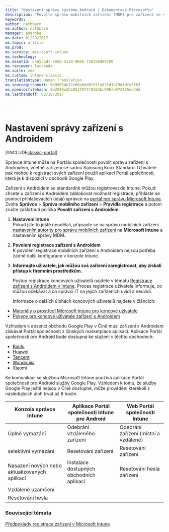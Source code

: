 ```yaml
---
title: "Nastavení správy systému Android | Dokumentace Microsoftu"
description: "Povolte správu mobilních zařízení (MDM) pro zařízení se systémy Android a KNOX Standard v Microsoft Intune."
keywords: 
author: nathbarn
ms.author: nathbarn
manager: angrobe
ms.date: 01/29/2017
ms.topic: article
ms.prod: 
ms.service: microsoft-intune
ms.technology: 
ms.assetid: dbe5cad1-3e0d-41a9-966b-738156089700
ms.reviewer: lacranda
ms.suite: ems
ms.custom: intune-classic
translationtype: Human Translation
ms.sourcegitcommit: 6b99854e17e00a0dd0f91fa82fd1b79d1dfe5663
ms.openlocfilehash: 8e2588e2bb0537877f0164bc996fa973f25ea4dd
ms.lasthandoff: 02/18/2017


---
```


# <a name="set-up-android-device-management"></a>Nastavení správy zařízení s Androidem

[!INCLUDE[classic-portal](../includes/classic-portal.md)]

Správce Intune může na Portálu společnosti povolit správu zařízení s Androidem, včetně zařízení se sadou Samsung Knox Standard. Uživatelé pak mohou k registraci svých zařízení použít aplikaci Portál společnosti, která je k dispozici v obchodě Google Play.

Zařízení s Androidem se standardně můžou registrovat do Intune. Pokud chcete u zařízení s Androidem zablokovat možnost registrace, přihlaste se pomocí přihlašovacích údajů správce na [portál pro správu Microsoft Intune](http://manage.microsoft.com). Zvolte **Správce** > **Správa mobilního zařízení** > **Pravidla registrace** a potom zrušte zaškrtnutí políčka **Povolit zařízení s Androidem**.

1.  **Nastavení Intune**<br>
    Pokud jste to ještě neudělali, připravte se na správu mobilních zařízení [nastavením autority pro správu mobilních zařízení](prerequisites-for-enrollment.md#step-2-set-mdm-authority) na **Microsoft Intune** a nastavením správy MDM.

2.  **Povolení registrace zařízení s Androidem**<br>
    K povolení registrace mobilních zařízení s Androidem nejsou potřeba žádné další konfigurace v konzole Intune.

3.  **Informujte uživatele, jak můžou svá zařízení zaregistrovat, aby získali přístup k firemním prostředkům.**

    Postup registrace koncových uživatelů najdete v tématu [Registrace zařízení s Androidem v Intune](../enduser/enroll-your-device-in-intune-android.md). Proces registrace uživatele informuje, co můžou očekávat a co správci IT na jejich zařízeních uvidí a neuvidí.

    Informace o dalších úlohách koncových uživatelů najdete v článcích:
  - [Materiály o prostředí Microsoft Intune pro koncové uživatele](how-to-educate-your-end-users-about-microsoft-intune.md)
  - [Pokyny pro koncové uživatele zařízení s Androidem](../enduser/using-your-android-device-with-intune.md)

Vzhledem k absenci obchodu Google Play v Číně musí zařízení s Androidem získávat Portál společnosti z čínských marketplace aplikací. Aplikace Portál společnosti pro Android bude dostupná ke stažení v těchto obchodech:
* [Baidu](https://go.microsoft.com/fwlink/?linkid=836946)
* [Huawei](https://go.microsoft.com/fwlink/?linkid=836948)
* [Tencent](https://go.microsoft.com/fwlink/?linkid=836949)
* [Wandoujia](https://go.microsoft.com/fwlink/?linkid=836950)
* [Xiaomi](https://go.microsoft.com/fwlink/?linkid=836947)

Ke komunikaci se službou Microsoft Intune používá aplikace Portál společnosti pro Android služby Google Play. Vzhledem k tomu, že služby Google Play ještě nejsou v Číně dostupné, může provádění kterékoli z následujících úloh trvat až 8 hodin. 

|Konzola správce Intune| Aplikace Portál společnosti Intune pro Android |Web Portál společnosti Intune|   
|---|---|---|
|Úplné vymazání| Odebrání vzdáleného zařízení| Odebrání zařízení (místní a vzdálené)|
|selektivní vymazání| Resetování zařízení| Resetování zařízení|
|Nasazení nových nebo aktualizovaných aplikací| Instalace dostupných obchodních aplikací| Resetování hesla zařízení|
|Vzdálené uzamčení|||
|Resetování hesla|||

### <a name="see-also"></a>Související témata
[Předpoklady registrace zařízení v Microsoft Intune](prerequisites-for-enrollment.md)

